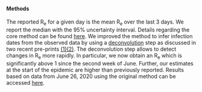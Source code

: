 <h4>Methods</h4>

The reported R<sub>e</sub> for a given day is the mean R<sub>e</sub> over the last 3 days. We report the median with the 95% uncertainty interval. Details regarding the core method can be found [here](https://smw.ch/article/doi/smw.2020.20271). We improved the method to infer infection dates from the observed data by using a [deconvolution](https://www.pnas.org/content/106/51/21825) step as discussed in two recent pre-prints [(1)](https://www.medrxiv.org/content/10.1101/2020.06.18.20134858v2)[(2)](https://www.medrxiv.org/content/10.1101/2020.05.12.20099366v1). The deconvolution step allows to detect changes in R<sub>e</sub> more rapidly. In particular, we now obtain an R<sub>e</sub> which is significantly above 1 since the second week of June. Further, our estimates at the start of the epidemic are higher than previously reported. Results based on data from June 26, 2020 using the original method can be accessed [here](https://raw.githubusercontent.com/covid-19-Re/covid19-additionalData/master/misc/2020-06-27_results_CH_convolution_method.png).
